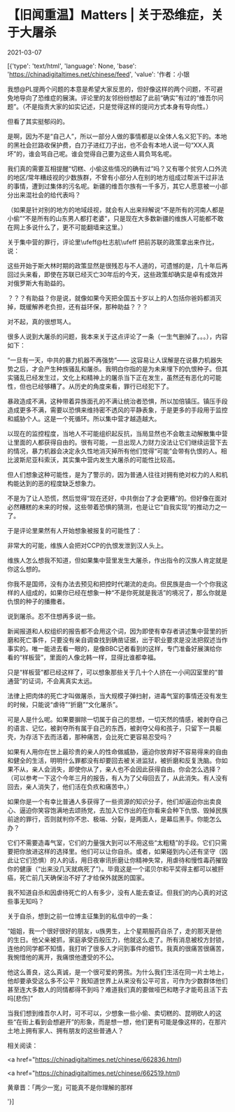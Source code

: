 # 【旧闻重温】Matters | 关于恐维症，关于大屠杀

2021-03-07

[{'type': 'text/html', 'language': None, 'base': 'https://chinadigitaltimes.net/chinese/feed', 'value': '作者：小银

我想@PL提两个问题的本意是希望大家反思的，但好像这样的两个问题，不可避免地导向了恐维症的展演。评论里的友邻纷纷想起了此前“确实”有过的“维吾尔问题”。（不是指责大家的如实记述，只是觉得这样的提问方式本身有导向性。）

但看了其实挺郁闷的。

是啊，因为不是“自己人”，所以一部分人做的事情都是以全体人名义犯下的。本地的黑社会拦路收保护费，白刀子进红刀子出，也不会有本地人说一句“XX人真坏”的，谁会骂自己呢。谁会觉得自己要为这些人肩负骂名呢。

我们真的需要互相提醒“切糕、小偷这些情况的确有过”吗？又有哪个贫穷人口外流的地区/常年糟歧视的少数族群，不曾有小部分人在别的地方组成过帮派干过非法的事情，遭到过集体的污名呢。新疆的维吾尔族有一千多万，其它人愿意被一小部分出来混社会的给代表吗？

（如果是针对别的地方的地域歧视，就会有人出来辩解说“不是所有的河南人都是小偷”“不是所有的山东男人都打老婆”，只是现在大多数新疆的维族人可能都不敢在网上多说什么了，更不可能翻墙来这里。）

关于集中营的罪行，评论里\ufeff@杜志航\ufeff 把前苏联的政策拿出来作比，说：



这些开始于斯大林时期的政策显然是很残忍与不人道的，可遗憾的是，几十年后再回过头来看，即使在苏联已经灭亡30年后的今天，这些政策却确实是卓有成效并对俄罗斯大有助益的。



？？？有助益？你是说，就像如果今天把全国五十岁以上的人包括你爸妈都消灭掉，既缓解养老负担，还有益环保，那种助益？？？

对不起，真的很想骂人。

很多人说到大屠杀的问题，我本来关于这点评论了一条（一生气删掉了。。。），内容如下：



“一旦有一天，中共的暴力机器不再强势”—— 这容易让人误解是在说暴力机器失势之后，才会产生种族骚乱和屠杀。我明白你指的是为未来埋下的仇恨种子。但其实骚乱已经发生过，文化上和精神上的屠杀当下正在发生，虽然还有恶化的可能性，但也已经够糟了。从历史的角度来看，罪行已经犯下了。

暴政造成不满，这种带着异族面孔的不满让统治者恐惧，所以加倍镇压。镇压手段造成更多不满，需要以恐惧来维持密不透风的平静表象，于是更多的手段用于监控和威胁个人。这是一个死循环。所以集中营才越造越大。

以现在的监控程度，当地人不可能组织起反抗，当局显然也不会敢主动解散集中营让里面的人都获得自由的。很有可能，一旦出现人力财力没法让它们继续运营下去的情况，暴力机器会决定永久性地消灭掉所有他们觉得“可能”会带有仇恨的人。相比波斯尼亚科索沃，其实集中营内发生大屠杀的可能性比较高。



但人们想象这种可能性，是为了警示的，因为普通人往往对拥有绝对权力的人和机构能达到的恶的程度缺乏想象力。

不是为了让人恐慌，然后觉得“现在还好，中共倒台了才会更糟”的。但好像在面对必然糟糕的未来的时候，这些带着恐惧的猜测，也是让它“自我实现”的推动力之一了。

于是评论里果然有人开始想象被报复的可能性了：



非常大的可能，维族人会把对CCP的仇恨发泄到汉人头上。



维族人怎么想我不知道，但如果集中营里发生大屠杀，作出指令的汉族人肯定就是你这么想的。

你我不是国师，没有办法去预见和把控时代潮流的走向。但民族是由一个个你我这样的人组成的，如果你已经在想象一种“不是你死就是我活”的境况了，那么你就是仇恨的种子的播撒者。

说到屠杀。忍不住想再多说一些。

新闻报道和人权组织的报告都不会用这个词，因为即使有幸存者讲述集中营里的折磨和死亡事件，只要没有亲自调查找到确凿证据，出于职业要求是没法把叙述当作事实的。唯一能进去看一眼的，是像BBC记者看到的这样，专门准备好展演给你看的“样板营”，里面的人像北韩一样，显得比谁都幸福。

只是“样板营”都已经这样了，可以想象那些关于几十个人挤在一小间囚室里的“普通营”的证词，不会离真实太远。

法律上把肉体的死亡才叫做屠杀，当大规模子弹扫射，进毒气室的事情还没有发生的时候，只能说“虐待”“折磨”“文化屠杀”。

可是人是什么呢。如果要摒除一切属于自己的思想，一切天然的情感，被剥夺自己的语言、记忆，被剥夺所有属于自己的东西，被剥夺父母和孩子，只留下一具躯壳，为存活下去而活着，那种痛苦，会比死亡更容易忍受吗？

如果有人用你在世上最珍贵的亲人的性命做威胁，逼迫你放弃好不容易得来的自由和健全的生活，明明什么罪都没有却要回去被关进监狱，被折磨和反复洗脑。你如果不从，亲人会消失，即使你从了，亲人也不会因此获得自由。你会怎么选择？（可以参考一下这个今年三月的报告，有人为了父母回去了，从此消失。有人没有回去，亲人消失了，他们活在负疚和痛苦中。）

如果你是一个有幸比普通人多获得了一些资源的知识分子，他们却逼迫你出卖良心、逼迫你笑容饱满地去颂扬党，去加入它作出的在你看来会种下仇恨、毁掉民族前途的罪行，否则就判你不忠、极端、分裂，是两面人，是幕后黑手。你能怎么办？

它们不需要造毒气室，它们的力量强大到可以不用这些“太粗糙”的手段。它们只需要把你放进这样的选择里。他们可以让你自杀。或者，如果碰到内心还有坚守（因此让它们恐惧）的人的话，用日夜审讯折磨让你精神失常，用虐待和慢性毒药摧毁你的健康（“出来没几天就病死了”）。毕竟这是一个诺贝尔和平奖得主都可以被肝癌，死亡前几天确保治不好了才给保外就医的国家。

我不知道自杀和因虐待死亡的人有多少，没有人能去查证。但我们的内心真的对这些事无知吗？

关于自杀，想到之前一位博主征集到的私信中的一条：



“姐姐，我一个很好很好的朋友，u族男生，上个星期服药自杀了，走的那天是他的生日。他父亲被抓，家庭承受百般压力，他就这么走了。所有消息被校方封锁，连他的同学都不知情，我打听了很多人才问到事件的细节。我真的很痛苦很痛苦，我惋惜他的离开，我痛恨他遭受的不公。

他这么善良，这么真诚，是一个很可爱的男孩。为什么我们生活在同一片土地上，他却要承受这么多不公平？我知道世界上从来没有公平可言，可作为少数群体他们甚至连大多数人的同情都得不到吗？难道我们真的要做哑巴和瞎子才能苟且活下去吗[悲伤]”



当我们想到维吾尔人时，可不可以，少想象一些小偷、卖切糕的、昆明砍人的这些“在街上看到会想避开”的形象，而是想一想，他们更有可能是像这样的，在那片土地上拥有家人、拥有朋友的这些普通人？





相关阅读：

<a href="https://chinadigitaltimes.net/chinese/662836.html)

<a href="https://chinadigitaltimes.net/chinese/662519.html)

黄章晋：「两少一宽」可能真不是你理解的那样

'}]